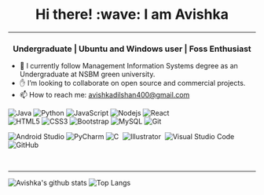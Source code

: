 <h1 align=center>Hi there!  :wave: I am Avishka</h1>
<hr>
<h3 align=center>Undergraduate | Ubuntu and Windows user | Foss Enthusiast </h3>

-  :boy: I currently follow Management Information Systems degree as an Undergraduate at NSBM green university. 
-  :raised_hand: I’m looking to collaborate on open source and commercial projects.
- 📫 How to reach me: avishkadilshan400@gmail.com



![Java](https://img.shields.io/badge/-java-E34A86?style=flat-square&logo=java)
![Python](https://img.shields.io/badge/-Python-8fcfd1?style=flat-square&logo=Python)
![JavaScript](https://img.shields.io/badge/-JavaScript-black?style=flat-square&logo=javascript)
![Nodejs](https://img.shields.io/badge/-Nodejs-black?style=flat-square&logo=Node.js) 
![React](https://img.shields.io/badge/-React-black?style=flat-square&logo=react)<br>
![HTML5](https://img.shields.io/badge/-HTML5-E34F26?style=flat-square&logo=html5&logoColor=white)
![CSS3](https://img.shields.io/badge/-CSS3-1572B6?style=flat-square&logo=css3)
![Bootstrap](https://img.shields.io/badge/-Bootstrap-563D7C?style=flat-square&logo=bootstrap)
![MySQL](https://img.shields.io/badge/-MySQL-black?style=flat-square&logo=mysql)
![Git](https://img.shields.io/badge/-Git-black?style=flat-square&logo=git)
<!--![VS Code](https://img.shields.io/badge/-VS%20Code-007ACC?style=flat-square&logo=visual-studio-code)-->
![Android Studio](https://img.shields.io/badge/-Android%20Studio-green?style=flat-square&logo=android-studio)
![PyCharm](https://img.shields.io/badge/-PyCharm-green?style=flat-square&logo=pycharm)
![C](https://img.shields.io/badge/-C-05122A?style=flat&logo=C&logoColor=A8B9CC)&nbsp;
![Illustrator](https://img.shields.io/badge/-Illustrator-05122A?style=flat&logo=adobe-illustrator)&nbsp;
![Visual Studio Code](https://img.shields.io/badge/-Visual%20Studio%20Code-05122A?style=flat&logo=visual-studio-code&logoColor=007ACC)&nbsp;
![GitHub](https://img.shields.io/badge/-GitHub-05122A?style=flat&logo=github)&nbsp;
<!--![Flutter](https://img.shields.io/badge/-Flutter-02569B?style=flat-square&logo=flutter)  -->
<!-- ![Firebase](https://img.shields.io/badge/Firebase-007ACC?style=flat-square&logo=firebase) -->
<!-- ![Amazon AWS](https://img.shields.io/badge/Amazon%20AWS-232F3E?style=flat-square&logo=amazon-aws)  -->
<!-- ![Google Cloud](https://img.shields.io/badge/Google%20Cloud-black?style=flat-square&logo=google-cloud)  -->
<!-- ![MongoDB](https://img.shields.io/badge/-MongoDB-black?style=flat-square&logo=mongodb)  -->
<!-- ![Docker](https://img.shields.io/badge/-Docker-black?style=flat-square&logo=docker) -->
<br><hr>

![Avishka's github stats](https://github-readme-stats.vercel.app/api?username=AvishkaSooriyapperuma&layout=compact&langs_count=8&theme=light)
![Top Langs](https://github-readme-stats.vercel.app/api/top-langs/?username=AvishkaSooriyapperuma&layout=compact&langs_count=8&theme=light)


